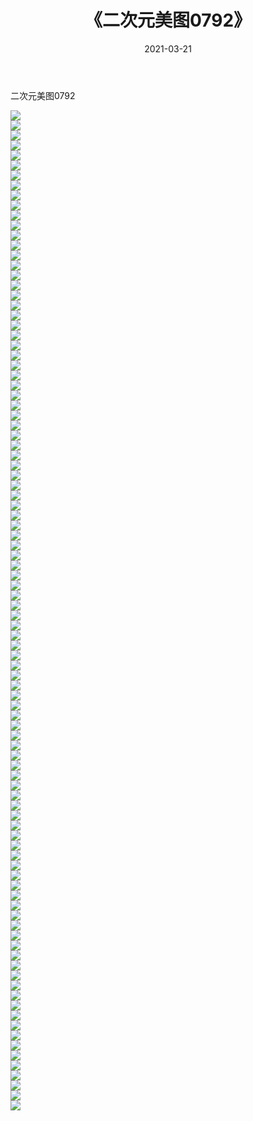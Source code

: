 ﻿---
layout: post
title:  《二次元美图0792》
date:   2021-03-21
img: http://imgx.orgx.ga/二次元/2021/二次元美图0792/000.jpg
categories: [美女, 清纯, 唯美]
---

二次元美图0792

 ![](http://imgx.orgx.ga/二次元/2021/二次元美图0792/001.png) <br>![](http://imgx.orgx.ga/二次元/2021/二次元美图0792/002.png) <br>![](http://imgx.orgx.ga/二次元/2021/二次元美图0792/003.png) <br>![](http://imgx.orgx.ga/二次元/2021/二次元美图0792/004.png) <br>![](http://imgx.orgx.ga/二次元/2021/二次元美图0792/005.png) <br>![](http://imgx.orgx.ga/二次元/2021/二次元美图0792/006.png) <br>![](http://imgx.orgx.ga/二次元/2021/二次元美图0792/007.png) <br>![](http://imgx.orgx.ga/二次元/2021/二次元美图0792/008.png) <br>![](http://imgx.orgx.ga/二次元/2021/二次元美图0792/009.png) <br>![](http://imgx.orgx.ga/二次元/2021/二次元美图0792/010.png) <br>![](http://imgx.orgx.ga/二次元/2021/二次元美图0792/011.png) <br>![](http://imgx.orgx.ga/二次元/2021/二次元美图0792/012.png) <br>![](http://imgx.orgx.ga/二次元/2021/二次元美图0792/013.png) <br>![](http://imgx.orgx.ga/二次元/2021/二次元美图0792/014.png) <br>![](http://imgx.orgx.ga/二次元/2021/二次元美图0792/015.png) <br>![](http://imgx.orgx.ga/二次元/2021/二次元美图0792/016.png) <br>![](http://imgx.orgx.ga/二次元/2021/二次元美图0792/017.png) <br>![](http://imgx.orgx.ga/二次元/2021/二次元美图0792/018.png) <br>![](http://imgx.orgx.ga/二次元/2021/二次元美图0792/019.png) <br>![](http://imgx.orgx.ga/二次元/2021/二次元美图0792/020.png) <br>![](http://imgx.orgx.ga/二次元/2021/二次元美图0792/021.png) <br>![](http://imgx.orgx.ga/二次元/2021/二次元美图0792/022.png) <br>![](http://imgx.orgx.ga/二次元/2021/二次元美图0792/023.png) <br>![](http://imgx.orgx.ga/二次元/2021/二次元美图0792/024.png) <br>![](http://imgx.orgx.ga/二次元/2021/二次元美图0792/025.png) <br>![](http://imgx.orgx.ga/二次元/2021/二次元美图0792/026.png) <br>![](http://imgx.orgx.ga/二次元/2021/二次元美图0792/027.png) <br>![](http://imgx.orgx.ga/二次元/2021/二次元美图0792/028.png) <br>![](http://imgx.orgx.ga/二次元/2021/二次元美图0792/029.png) <br>![](http://imgx.orgx.ga/二次元/2021/二次元美图0792/030.png) <br>![](http://imgx.orgx.ga/二次元/2021/二次元美图0792/031.png) <br>![](http://imgx.orgx.ga/二次元/2021/二次元美图0792/032.png) <br>![](http://imgx.orgx.ga/二次元/2021/二次元美图0792/033.png) <br>![](http://imgx.orgx.ga/二次元/2021/二次元美图0792/034.png) <br>![](http://imgx.orgx.ga/二次元/2021/二次元美图0792/035.png) <br>![](http://imgx.orgx.ga/二次元/2021/二次元美图0792/036.png) <br>![](http://imgx.orgx.ga/二次元/2021/二次元美图0792/037.png) <br>![](http://imgx.orgx.ga/二次元/2021/二次元美图0792/038.png) <br>![](http://imgx.orgx.ga/二次元/2021/二次元美图0792/039.png) <br>![](http://imgx.orgx.ga/二次元/2021/二次元美图0792/040.png) <br>![](http://imgx.orgx.ga/二次元/2021/二次元美图0792/041.png) <br>![](http://imgx.orgx.ga/二次元/2021/二次元美图0792/042.png) <br>![](http://imgx.orgx.ga/二次元/2021/二次元美图0792/043.png) <br>![](http://imgx.orgx.ga/二次元/2021/二次元美图0792/044.png) <br>![](http://imgx.orgx.ga/二次元/2021/二次元美图0792/045.png) <br>![](http://imgx.orgx.ga/二次元/2021/二次元美图0792/046.png) <br>![](http://imgx.orgx.ga/二次元/2021/二次元美图0792/047.png) <br>![](http://imgx.orgx.ga/二次元/2021/二次元美图0792/048.png) <br>![](http://imgx.orgx.ga/二次元/2021/二次元美图0792/049.png) <br>![](http://imgx.orgx.ga/二次元/2021/二次元美图0792/050.png) <br>![](http://imgx.orgx.ga/二次元/2021/二次元美图0792/051.png) <br>![](http://imgx.orgx.ga/二次元/2021/二次元美图0792/052.png) <br>![](http://imgx.orgx.ga/二次元/2021/二次元美图0792/053.png) <br>![](http://imgx.orgx.ga/二次元/2021/二次元美图0792/054.png) <br>![](http://imgx.orgx.ga/二次元/2021/二次元美图0792/055.png) <br>![](http://imgx.orgx.ga/二次元/2021/二次元美图0792/056.png) <br>![](http://imgx.orgx.ga/二次元/2021/二次元美图0792/057.png) <br>![](http://imgx.orgx.ga/二次元/2021/二次元美图0792/058.png) <br>![](http://imgx.orgx.ga/二次元/2021/二次元美图0792/059.png) <br>![](http://imgx.orgx.ga/二次元/2021/二次元美图0792/060.png) <br>![](http://imgx.orgx.ga/二次元/2021/二次元美图0792/061.png) <br>![](http://imgx.orgx.ga/二次元/2021/二次元美图0792/062.png) <br>![](http://imgx.orgx.ga/二次元/2021/二次元美图0792/063.png) <br>![](http://imgx.orgx.ga/二次元/2021/二次元美图0792/064.png) <br>![](http://imgx.orgx.ga/二次元/2021/二次元美图0792/065.png) <br>![](http://imgx.orgx.ga/二次元/2021/二次元美图0792/066.png) <br>![](http://imgx.orgx.ga/二次元/2021/二次元美图0792/067.png) <br>![](http://imgx.orgx.ga/二次元/2021/二次元美图0792/068.png) <br>![](http://imgx.orgx.ga/二次元/2021/二次元美图0792/069.png) <br>![](http://imgx.orgx.ga/二次元/2021/二次元美图0792/070.png) <br>![](http://imgx.orgx.ga/二次元/2021/二次元美图0792/071.png) <br>![](http://imgx.orgx.ga/二次元/2021/二次元美图0792/072.png) <br>![](http://imgx.orgx.ga/二次元/2021/二次元美图0792/073.png) <br>![](http://imgx.orgx.ga/二次元/2021/二次元美图0792/074.png) <br>![](http://imgx.orgx.ga/二次元/2021/二次元美图0792/075.png) <br>![](http://imgx.orgx.ga/二次元/2021/二次元美图0792/076.png) <br>![](http://imgx.orgx.ga/二次元/2021/二次元美图0792/077.png) <br>![](http://imgx.orgx.ga/二次元/2021/二次元美图0792/078.png) <br>![](http://imgx.orgx.ga/二次元/2021/二次元美图0792/079.png) <br>![](http://imgx.orgx.ga/二次元/2021/二次元美图0792/080.png) <br>![](http://imgx.orgx.ga/二次元/2021/二次元美图0792/081.png) <br>![](http://imgx.orgx.ga/二次元/2021/二次元美图0792/082.png) <br>![](http://imgx.orgx.ga/二次元/2021/二次元美图0792/083.png) <br>![](http://imgx.orgx.ga/二次元/2021/二次元美图0792/084.png) <br>![](http://imgx.orgx.ga/二次元/2021/二次元美图0792/085.png) <br>![](http://imgx.orgx.ga/二次元/2021/二次元美图0792/086.png) <br>![](http://imgx.orgx.ga/二次元/2021/二次元美图0792/087.png) <br>![](http://imgx.orgx.ga/二次元/2021/二次元美图0792/088.png) <br>![](http://imgx.orgx.ga/二次元/2021/二次元美图0792/089.png) <br>![](http://imgx.orgx.ga/二次元/2021/二次元美图0792/090.png) <br>![](http://imgx.orgx.ga/二次元/2021/二次元美图0792/091.png) <br>![](http://imgx.orgx.ga/二次元/2021/二次元美图0792/092.png) <br>![](http://imgx.orgx.ga/二次元/2021/二次元美图0792/093.png) <br>![](http://imgx.orgx.ga/二次元/2021/二次元美图0792/094.png) <br>![](http://imgx.orgx.ga/二次元/2021/二次元美图0792/095.png) <br>![](http://imgx.orgx.ga/二次元/2021/二次元美图0792/096.png) <br>![](http://imgx.orgx.ga/二次元/2021/二次元美图0792/097.png) <br>![](http://imgx.orgx.ga/二次元/2021/二次元美图0792/098.png) <br>![](http://imgx.orgx.ga/二次元/2021/二次元美图0792/099.png) <br>![](http://imgx.orgx.ga/二次元/2021/二次元美图0792/100.png) <br>